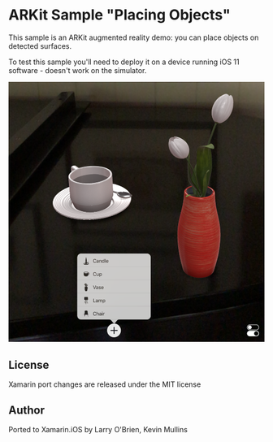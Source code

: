 ARKit Sample "Placing Objects"
============

This sample is an ARKit augmented reality demo: you can place objects on detected surfaces.

To test this sample you'll need to deploy it on a device running iOS 11 software - doesn't work on the simulator.

![Demo showing placed objects and menu](Screenshots/arkit.png)



License
-------

Xamarin port changes are released under the MIT license

Author
------

Ported to Xamarin.iOS by Larry O'Brien, Kevin Mullins
